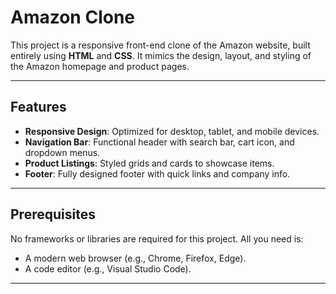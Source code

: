# Amazon Clone

This project is a responsive front-end clone of the Amazon website, built entirely using **HTML** and **CSS**. It mimics the design, layout, and styling of the Amazon homepage and product pages.

---

## Features

- **Responsive Design**: Optimized for desktop, tablet, and mobile devices.
- **Navigation Bar**: Functional header with search bar, cart icon, and dropdown menus.
- **Product Listings**: Styled grids and cards to showcase items.
- **Footer**: Fully designed footer with quick links and company info.

---

## Prerequisites

No frameworks or libraries are required for this project. All you need is:
- A modern web browser (e.g., Chrome, Firefox, Edge).
- A code editor (e.g., Visual Studio Code).

---

